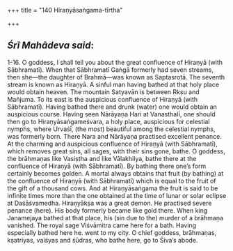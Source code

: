 +++
title = "140 Hiraṇyāsaṅgama-tīrtha"

+++
 

## *Śrī Mahādeva said*:

1-16. O goddess, I shall tell you about the great confluence of Hiraṇyā (with Sābhramatī). When that Sābhramatī Gaṅgā formerly had seven streams, then she—the daughter of Brahmā—was known as Saptasrotā. The seventh stream is known as Hiraṇyā. A sinful man having bathed at that holy place would obtain heaven. The mountain Satyavān is between Ṛkṣu and Mañjuma. To its east is the auspicious confluence of Hiraṇyā (with Sābhramatī). Having bathed there and drunk (water) one would obtain an auspicious course. Having seen Nārāyaṇa Hari at Vanasthalī, one should then go to Hiraṇyāsaṅgameśvara, a holy place, auspicious for celestial nymphs, where Urvaśī, (the most) beautiful among the celestial nymphs, was formerly born. There Nara and Nārāyaṇa practised excellent penance. At the charming and auspicious confluence of Hiraṇyā (with Sābhramatī), which removes great sins, all sages, with their sins gone, bathe. O goddess, the brāhmaṇas like Vasiṣtha and like Vālakhilya, bathe there at the confluence of Hiraṇyā (with Sābhramatī). By bathing there one’s form certainly becomes golden. A mortal always obtains that fruit (by bathing) at the confluence of Hiraṇyā (with Sābhramatī) which is equal to the fruit of the gift of a thousand cows. And at Hiraṇyāsaṅgama the fruit is said to be infinite times more than the one obtained at the time of lunar or solar eclipse at Daśāśvamedha. Hiraṇyākṣa was a great demon. He practised severe penance (here). His body formerly became like gold there. When king Janamejaya bathed at that place, his (sin due to the) murder of a brāhmaṇa vanished. The royal sage Viśvāmitra came here for a bath. Having especially bathed here he. went to my city. O chief goddess, brāhmaṇas, kṣatriyas, vaiśyas and śūdras, who bathe here, go to Śiva’s abode.


